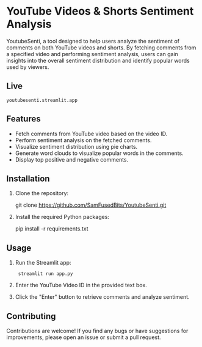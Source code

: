 # YouTube Videos & Shorts Sentiment Analysis

YoutubeSenti, a tool designed to help users analyze the sentiment of comments on both YouTube videos and shorts. By fetching comments from a specified video and performing sentiment analysis, users can gain insights into the overall sentiment distribution and identify popular words used by viewers.

## Live

    youtubesenti.streamlit.app

## Features

- Fetch comments from YouTube video based on the video ID.
- Perform sentiment analysis on the fetched comments.
- Visualize sentiment distribution using pie charts.
- Generate word clouds to visualize popular words in the comments.
- Display top positive and negative comments.

## Installation

1. Clone the repository:

   git clone https://github.com/SamFusedBits/YoutubeSenti.git

2. Install the required Python packages:
   
   pip install -r requirements.txt

## Usage

1. Run the Streamlit app:
   
        streamlit run app.py

2. Enter the YouTube Video ID in the provided text box.

3. Click the "Enter" button to retrieve comments and analyze sentiment.

## Contributing

Contributions are welcome! If you find any bugs or have suggestions for improvements, please open an issue or submit a pull request.